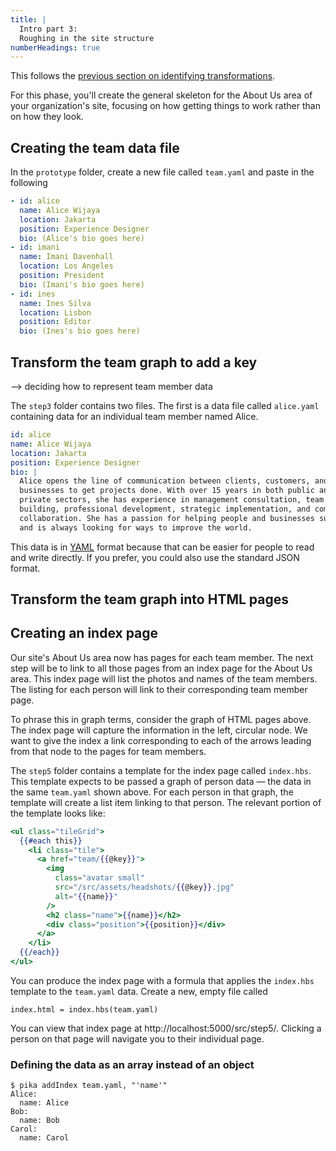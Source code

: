 ```yaml
---
title: |
  Intro part 3:
  Roughing in the site structure
numberHeadings: true
---
```


This follows the [previous section on identifying transformations](intro2.html).

For this phase, you'll create the general skeleton for the About Us area of your organization's site, focusing on how getting things to work rather than on how they look.

## Creating the team data file

In the `prototype` folder, create a new file called `team.yaml` and paste in the following

```yaml
- id: alice
  name: Alice Wijaya
  location: Jakarta
  position: Experience Designer
  bio: (Alice's bio goes here)
- id: imani
  name: Imani Davenhall
  location: Los Angeles
  position: President
  bio: (Imani's bio goes here)
- id: ines
  name: Ines Silva
  location: Lisbon
  position: Editor
  bio: (Ines's bio goes here)
```

## Transform the team graph to add a key

--> deciding how to represent team member data

The `step3` folder contains two files. The first is a data file called `alice.yaml` containing data for an individual team member named Alice.

```yaml
id: alice
name: Alice Wijaya
location: Jakarta
position: Experience Designer
bio: |
  Alice opens the line of communication between clients, customers, and
  businesses to get projects done. With over 15 years in both public and
  private sectors, she has experience in management consultation, team
  building, professional development, strategic implementation, and company
  collaboration. She has a passion for helping people and businesses succeed,
  and is always looking for ways to improve the world.
```

This data is in [YAML](https://yaml.org/) format because that can be easier for people to read and write directly. If you prefer, you could also use the standard JSON format.

## Transform the team graph into HTML pages

## Creating an index page

Our site's About Us area now has pages for each team member. The next step will be to link to all those pages from an index page for the About Us area. This index page will list the photos and names of the team members. The listing for each person will link to their corresponding team member page.

To phrase this in graph terms, consider the graph of HTML pages above. The index page will capture the information in the left, circular node. We want to give the index a link corresponding to each of the arrows leading from that node to the pages for team members.

The `step5` folder contains a template for the index page called `index.hbs`. This template expects to be passed a graph of person data — the data in the same `team.yaml` shown above. For each person in that graph, the template will create a list item linking to that person. The relevant portion of the template looks like:

```handlebars
<ul class="tileGrid">
  {{#each this}}
    <li class="tile">
      <a href="team/{{@key}}">
        <img
          class="avatar small"
          src="/src/assets/headshots/{{@key}}.jpg"
          alt="{{name}}"
        />
        <h2 class="name">{{name}}</h2>
        <div class="position">{{position}}</div>
      </a>
    </li>
  {{/each}}
</ul>
```

You can produce the index page with a formula that applies the `index.hbs` template to the `team.yaml` data. Create a new, empty file called

```console
index.html = index.hbs(team.yaml)
```

You can view that index page at http://localhost:5000/src/step5/. Clicking a person on that page will navigate you to their individual page.

### Defining the data as an array instead of an object

```console
$ pika addIndex team.yaml, "'name'"
Alice:
  name: Alice
Bob:
  name: Bob
Carol:
  name: Carol
```

